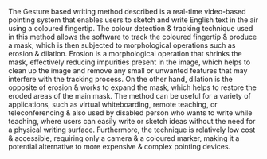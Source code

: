 The Gesture based writing method described is a real-time video-based pointing system that enables users to sketch and write English text in the air using a coloured fingertip. The colour detection & tracking technique used in this method allows the software to track the coloured fingertip & produce a mask, which is then subjected to morphological operations such as erosion & dilation.
Erosion is a morphological operation that shrinks the mask, effectively reducing impurities present in the image, which helps to clean up the image and remove any small or unwanted features that may interfere with the tracking process. On the other hand, dilation is the opposite of erosion & works to expand the mask, which helps to restore the eroded areas of the main mask.
The method can be useful for a variety of applications, such as virtual whiteboarding, remote teaching, or teleconferencing & also used by disabled person who wants to write while teaching, where users can easily write or sketch ideas without the need for a physical writing surface.
Furthermore, the technique is relatively low cost & accessible, requiring only a camera & a coloured marker, making it a potential alternative to more expensive & complex pointing devices.
